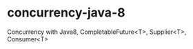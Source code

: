 # concurrency-java-8
Concurrency with Java8, CompletableFuture&lt;T>, Supplier&lt;T>, Consumer&lt;T>
